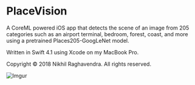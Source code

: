 # PlaceVision

A CoreML powered iOS app that detects the scene of an image from 205 categories such as an airport terminal, bedroom, forest, coast, and more using a pretrained Places205-GoogLeNet model.

Written in Swift 4.1 using Xcode on my MacBook Pro.

Copyright © 2018 Nikhil Raghavendra. All rights reserved.

![Imgur](https://i.imgur.com/obQyhfK.png)
